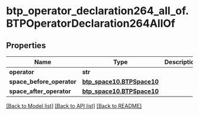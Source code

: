 # btp_operator_declaration264_all_of.BTPOperatorDeclaration264AllOf

## Properties
Name | Type | Description | Notes
------------ | ------------- | ------------- | -------------
**operator** | **str** |  | [optional] 
**space_before_operator** | [**btp_space10.BTPSpace10**](BTPSpace10.md) |  | [optional] 
**space_after_operator** | [**btp_space10.BTPSpace10**](BTPSpace10.md) |  | [optional] 

[[Back to Model list]](../README.md#documentation-for-models) [[Back to API list]](../README.md#documentation-for-api-endpoints) [[Back to README]](../README.md)


